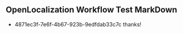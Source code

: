 ## OpenLocalization Workflow Test MarkDown

* 4871ec3f-7e6f-4b67-923b-9edfdab33c7c 
thanks!



<!--HONumber=Jan16_HO3-->
